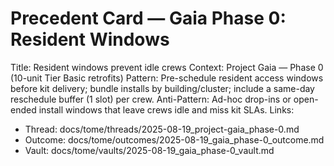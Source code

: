 # Precedent Card — Gaia Phase 0: Resident Windows

Title: Resident windows prevent idle crews
Context: Project Gaia — Phase 0 (10-unit Tier Basic retrofits)
Pattern: Pre-schedule resident access windows before kit delivery; bundle installs by building/cluster; include a same-day reschedule buffer (1 slot) per crew.
Anti-Pattern: Ad-hoc drop-ins or open-ended install windows that leave crews idle and miss kit SLAs.
Links:
- Thread: docs/tome/threads/2025-08-19_project-gaia_phase-0.md
- Outcome: docs/tome/outcomes/2025-08-19_gaia_phase-0_outcome.md
- Vault: docs/tome/vaults/2025-08-19_gaia_phase-0_vault.md
